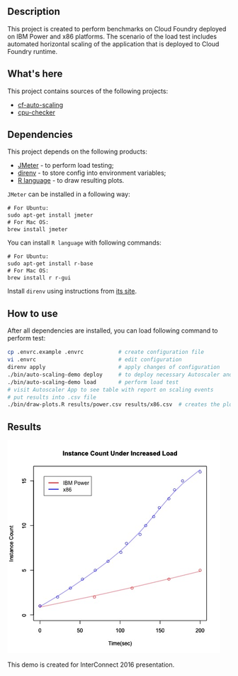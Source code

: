 Description
-----------
This project is created to perform benchmarks on Cloud Foundry deployed on IBM Power and x86 platforms. The scenario of the load test includes automated horizontal scaling of the application that is deployed to Cloud Foundry runtime.

What's here
-----------
This project contains sources of the following projects:

- [cf-auto-scaling](https://github.com/mgarciap/cf-auto-scaling)
- [cpu-checker](https://github.com/mgarciap/cf-auto-scaling)

Dependencies
------------
This project depends on the following products:

- [JMeter](http://jmeter.apache.org/) - to perform load testing;
- [direnv](http://direnv.net/) - to store config into environment variables;
- [R language](https://www.r-project.org/about.html) - to draw resulting plots.

`JMeter` can be installed in a following way:
```
# For Ubuntu:
sudo apt-get install jmeter
# For Mac OS:
brew install jmeter
```
You can install `R language` with following commands:
```
# For Ubuntu:
sudo apt-get install r-base
# For Mac OS:
brew install r r-gui
```
Install `direnv` using instructions from [its site](http://direnv.net/).

How to use
----------
After all dependencies are installed, you can load following command to perform test:
```bash
cp .envrc.example .envrc           # create configuration file
vi .envrc                          # edit configuration
direnv apply                       # apply changes of configuration
./bin/auto-scaling-demo deploy     # to deploy necessary Autoscaler and Test apps
./bin/auto-scaling-demo load       # perform load test
# visit Autoscaler App to see table with report on scaling events
# put results into .csv file
./bin/draw-plots.R results/power.csv results/x86.csv  # creates the plot with result
```

Results
-------
![resulting-plot](https://raw.githubusercontent.com/Altoros/power-vs-x86-benchmark/master/results/rplot.jpg)

This demo is created for InterConnect 2016 presentation.

